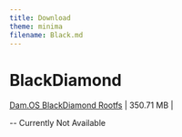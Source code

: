 ```yaml
---
title: Download
theme: minima
filename: Black.md
---
```


# BlackDiamond
[Dam.OS BlackDiamond Rootfs](https://smgxscripts.github.io/Dam.OS/men) | 350.71 MB |

-- Currently Not Available
